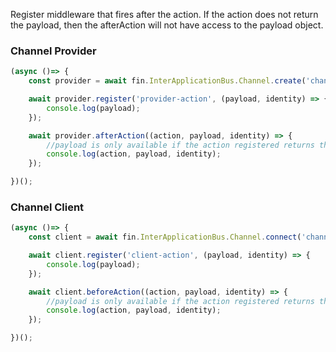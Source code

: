 Register middleware that fires after the action. If the action does not return the payload, then the afterAction will not have access to the payload object.

### Channel Provider
```js
(async ()=> {
    const provider = await fin.InterApplicationBus.Channel.create('channelName');

    await provider.register('provider-action', (payload, identity) => {
        console.log(payload);
    });

    await provider.afterAction((action, payload, identity) => {
        //payload is only available if the action registered returns the payload object.
        console.log(action, payload, identity);
    });

})();
```

### Channel Client
```js
(async ()=> {
    const client = await fin.InterApplicationBus.Channel.connect('channelName');

    await client.register('client-action', (payload, identity) => {
        console.log(payload);
    });

    await client.beforeAction((action, payload, identity) => {
        //payload is only available if the action registered returns the payload object.
        console.log(action, payload, identity);
    });

})();
```
